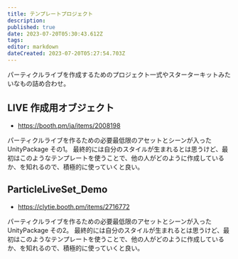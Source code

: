 ```yaml
---
title: テンプレートプロジェクト
description: 
published: true
date: 2023-07-20T05:30:43.612Z
tags: 
editor: markdown
dateCreated: 2023-07-20T05:27:54.703Z
---
```


パーティクルライブを作成するためのプロジェクト一式やスターターキットみたいなもの詰め合わせ。


## LIVE 作成用オブジェクト

* https://booth.pm/ja/items/2008198

パーティクルライブを作るための必要最低限のアセットとシーンが入った UnityPackage その1。
最終的には自分のスタイルが生まれるとは思うけど、最初はこのようなテンプレートを使うことで、他の人がどのように作成しているか、を知れるので、積極的に使っていくと良い。


## ParticleLiveSet_Demo

* https://clytie.booth.pm/items/2716772

パーティクルライブを作るための必要最低限のアセットとシーンが入った UnityPackage その2。
最終的には自分のスタイルが生まれるとは思うけど、最初はこのようなテンプレートを使うことで、他の人がどのように作成しているか、を知れるので、積極的に使っていくと良い。
